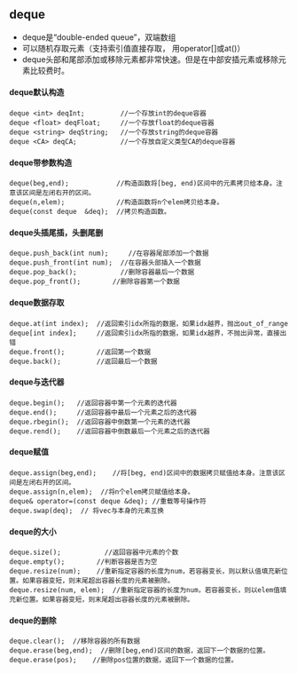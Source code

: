 ## deque
* deque是“double-ended queue”，双端数组
* 可以随机存取元素（支持索引值直接存取， 用operator[]或at()）
* deque头部和尾部添加或移除元素都非常快速。但是在中部安插元素或移除元素比较费时。

#### deque默认构造
```
deque <int> deqInt;         //一个存放int的deque容器
deque <float> deqFloat;     //一个存放float的deque容器
deque <string> deqString;   //一个存放string的deque容器
deque <CA> deqCA;           //一个存放自定义类型CA的deque容器
```

#### deque带参数构造
```
deque(beg,end);            //构造函数将[beg, end)区间中的元素拷贝给本身。注意该区间是左闭右开的区间。
deque(n,elem);             //构造函数将n个elem拷贝给本身。
deque(const deque  &deq);  //拷贝构造函数。
```


#### deque头插尾插，头删尾删
```
deque.push_back(int num);	  //在容器尾部添加一个数据
deque.push_front(int num);	//在容器头部插入一个数据
deque.pop_back();    		//删除容器最后一个数据
deque.pop_front();		  //删除容器第一个数据
```

#### deque数据存取
```
deque.at(int index);  //返回索引idx所指的数据，如果idx越界，抛出out_of_range
deque[int index];     //返回索引idx所指的数据，如果idx越界，不抛出异常，直接出错
deque.front();        //返回第一个数据
deque.back();         //返回最后一个数据
```

#### deque与迭代器
```
deque.begin();   //返回容器中第一个元素的迭代器
deque.end();     //返回容器中最后一个元素之后的迭代器
deque.rbegin();  //返回容器中倒数第一个元素的迭代器
deque.rend();    //返回容器中倒数最后一个元素之后的迭代器
```

#### deque赋值
```
deque.assign(beg,end);    //将[beg, end)区间中的数据拷贝赋值给本身。注意该区间是左闭右开的区间。
deque.assign(n,elem);  //将n个elem拷贝赋值给本身。
deque& operator=(const deque &deq);	//重载等号操作符
deque.swap(deq);  // 将vec与本身的元素互换
```


#### deque的大小
```
deque.size();	        //返回容器中元素的个数
deque.empty();	      //判断容器是否为空
deque.resize(num);    //重新指定容器的长度为num，若容器变长，则以默认值填充新位置。如果容器变短，则末尾超出容器长度的元素被删除。
deque.resize(num, elem);  //重新指定容器的长度为num，若容器变长，则以elem值填充新位置。如果容器变短，则末尾超出容器长度的元素被删除。
```


#### deque的删除
```
deque.clear();	//移除容器的所有数据
deque.erase(beg,end);  //删除[beg,end)区间的数据，返回下一个数据的位置。
deque.erase(pos);    //删除pos位置的数据，返回下一个数据的位置。
```
